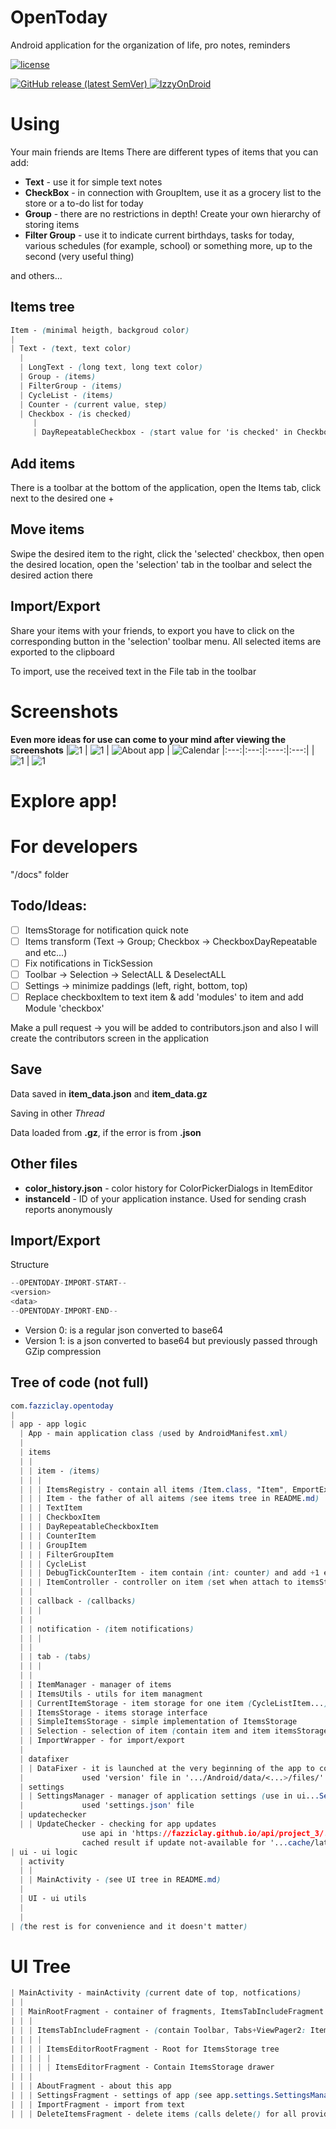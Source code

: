 # OpenToday
Android application for the organization of life, pro notes, reminders

[![license](https://img.shields.io/github/license/fazziclay/opentoday?color=%2300bb00&style=plastic)](https://github.com/FazziCLAY/OpenToday/blob/main/LICENSE)


[![GitHub release (latest SemVer)](https://img.shields.io/github/v/release/fazziclay/opentoday?style=plastic) ](https://github.com/FazziCLAY/OpenToday/releases)
[![IzzyOnDroid](https://img.shields.io/endpoint?style=plastic&color=%2300bb00&url=https://apt.izzysoft.de/fdroid/api/v1/shield/com.fazziclay.opentoday)](https://apt.izzysoft.de/fdroid/index/apk/com.fazziclay.opentoday)

# Using
Your main friends are Items
There are different types of items that you can add:
* **Text** - use it for simple text notes
* **CheckBox** - in connection with GroupItem, use it as a grocery list to the store or a to-do list for today
* **Group** - there are no restrictions in depth! Create your own hierarchy of storing items
* **Filter Group** - use it to indicate current birthdays, tasks for today, various schedules (for example, school) or something more, up to the second (very useful thing)

and others...


## Items tree
```css
Item - (minimal heigth, backgroud color)
|
| Text - (text, text color)
  |
  | LongText - (long text, long text color)
  | Group - (items)
  | FilterGroup - (items)
  | CycleList - (items)
  | Counter - (current value, step)
  | Checkbox - (is checked)
     |
     | DayRepeatableCheckbox - (start value for 'is checked' in Checkbox, latest regenerate date)
   ```

## Add items
There is a toolbar at the bottom of the application, open the Items tab, click next to the desired one +

## Move items
Swipe the desired item to the right, click the 'selected' checkbox, then open the desired location, open the 'selection' tab in the toolbar and select the desired action there

## Import/Export
Share your items with your friends, to export you have to click on the corresponding button in the 'selection' toolbar menu. All selected items are exported to the clipboard

To import, use the received text in the File tab in the toolbar

# Screenshots
**Even more ideas for use can come to your mind after viewing the screenshots**
|![1](https://user-images.githubusercontent.com/68351787/199270739-5e7491ed-f345-4347-ac8a-a6160090414e.jpg) | ![1](https://user-images.githubusercontent.com/68351787/199270753-53d74768-63e6-4564-a889-e2025ed78d19.jpg) | ![About app](https://user-images.githubusercontent.com/68351787/199270769-080177ea-5368-485a-aa23-3a75e87a0695.jpg) | ![Calendar](https://user-images.githubusercontent.com/68351787/199270761-d21b86d9-9059-4578-ae0a-f3aacb73e1c9.jpg)
|:---:|:---:|:----:|:---:|
|![1](https://user-images.githubusercontent.com/68351787/199270781-a832ca3e-0da1-4480-b1ff-9134c9c41751.jpg) | ![1](https://user-images.githubusercontent.com/68351787/199270788-c29d92ab-b585-440b-90b1-2e2c9bb001b5.jpg)


# Explore app!

# For developers
"/docs" folder

## Todo/Ideas:
* [ ] ItemsStorage for notification quick note
* [ ] Items transform (Text -> Group; Checkbox -> CheckboxDayRepeatable and etc...)
* [ ] Fix notifications in TickSession
* [ ] Toolbar -> Selection -> SelectALL & DeselectALL
* [ ] Settings -> minimize paddings (left, right, bottom, top)
* [ ] Replace checkboxItem to text item & add 'modules' to item and add Module 'checkbox'

Make a pull request -> you will be added to contributors.json and also I will create the contributors screen in the application

## Save
Data saved in **item_data.json** and **item_data.gz**

Saving in other *Thread*

Data loaded from **.gz**, if the error is from **.json**

## Other files
* **color_history.json** - color history for ColorPickerDialogs in ItemEditor
* **instanceId** - ID of your application instance. Used for sending crash reports anonymously

## Import/Export
Structure
```js
--OPENTODAY-IMPORT-START--
<version>
<data>
--OPENTODAY-IMPORT-END--
```
* Version 0: <data> is a regular json converted to base64
* Version 1: <data> is a json converted to base64 but previously passed through GZip compression


## Tree of code (not full)
```css
com.fazziclay.opentoday
|
| app - app logic
  | App - main application class (used by AndroidManifest.xml)
  |
  | items
  | |
  | | item - (items)
  | | |
  | | | ItemsRegistry - contain all items (Item.class, "Item", EmportExportTool, howToCreateEmpty, howToCopy, R.string.itemDisplayName)
  | | | Item - the father of all aitems (see items tree in README.md)
  | | | TextItem
  | | | CheckboxItem
  | | | DayRepeatableCheckboxItem
  | | | CounterItem
  | | | GroupItem
  | | | FilterGroupItem
  | | | CycleList
  | | | DebugTickCounterItem - item contain (int: counter) and add +1 every tick
  | | | ItemController - controller on item (set when attach to itemsStorage)
  | |
  | | callback - (callbacks)
  | | |
  | |
  | | notification - (item notifications)
  | | |
  | |
  | | tab - (tabs)
  | | |
  | |
  | | ItemManager - manager of items
  | | ItemsUtils - utils for item managment
  | | CurrentItemStorage - item storage for one item (CycleListItem...)
  | | ItemsStorage - items storage interface
  | | SimpleItemsStorage - simple implementation of ItemsStorage
  | | Selection - selection of item (contain item and item itemsStorage)
  | | ImportWrapper - for import/export
  | 
  | datafixer
  | | DataFixer - it is launched at the very beginning of the app to correct the data of the old version (if the application has been updated)
  |             used 'version' file in '.../Android/data/<...>/files/'
  | settings
  | | SettingsManager - manager of application settings (use in ui...SettingsFragment)
  |             used 'settings.json' file
  | updatechecker
  | | UpdateChecker - checking for app updates
                use api in 'https://fazziclay.github.io/api/project_3/...'
                cached result if update not-available for '...cache/latest_update_check' (file contain unix MILLISeconds)
| ui - ui logic
  | activity
  | |
  | | MainActivity - (see UI tree in README.md)
  |
  | UI - ui utils
  |
  |
| (the rest is for convenience and it doesn't matter)
```

# UI Tree
```css
| MainActivity - mainActivity (current date of top, notfications)
| |
| | MainRootFragment - container of fragments, ItemsTabIncludeFragment by default
| | |
| | | ItemsTabIncludeFragment - (contain Toolbar, Tabs+ViewPager2: ItemsEditorRootFragment)
| | | |
| | | | ItemsEditorRootFragment - Root for ItemsStorage tree
| | | | |
| | | | | ItemsEditorFragment - Contain ItemsStorage drawer
| | |
| | | AboutFragment - about this app
| | | SettingsFragment - settings of app (see app.settings.SettingsManager)
| | | ImportFragment - import from text
| | | DeleteItemsFragment - delete items (calls delete() for all provided items)
```
